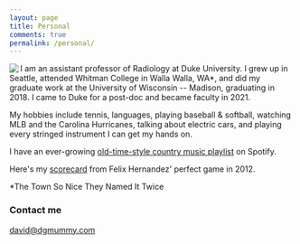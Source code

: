 ```yaml
---
layout: page
title: Personal
comments: true
permalink: /personal/
---
```


<img src = "{{site.url}}/images/hiking_small.png" align="left">
I am an assistant professor of Radiology at Duke University. I grew up in Seattle, attended Whitman College in Walla Walla, WA*, and did my graduate work at the University of Wisconsin -- Madison, graduating in 2018. I came to Duke for a post-doc and became faculty in 2021.

My hobbies include tennis, languages, playing baseball & softball, watching MLB and the Carolina Hurricanes, talking about electric cars, and playing every stringed instrument I can get my hands on.

I have an ever-growing <a href="https://open.spotify.com/playlist/2SLqGJgTeSdgfPUCh9K5ml?si=_o68yjrDT5e5WyzfQVoXXA">old-time-style country music playlist</a> on Spotify.

Here's my <a href="{{site.url}}/images/Felix_Perfect_Game_Home.jpg">scorecard</a> from Felix Hernandez' perfect game in 2012.

*The Town So Nice They Named It Twice

### Contact me

[david@dgmummy.com](mailto:david@dgmummy)
